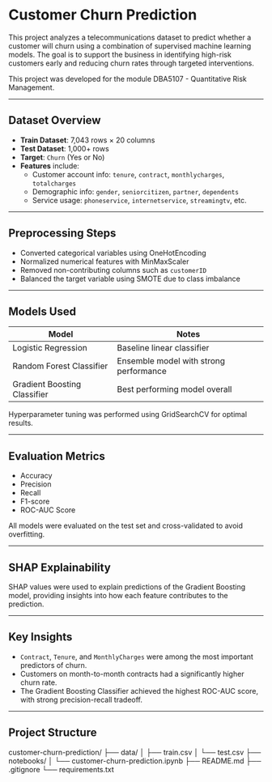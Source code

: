 # Customer Churn Prediction

This project analyzes a telecommunications dataset to predict whether a customer will churn using a combination of supervised machine learning models. The goal is to support the business in identifying high-risk customers early and reducing churn rates through targeted interventions.

This project was developed for the module DBA5107 - Quantitative Risk Management.

---

## Dataset Overview

- **Train Dataset**: 7,043 rows × 20 columns
- **Test Dataset**: 1,000+ rows
- **Target**: `Churn` (Yes or No)
- **Features** include:
  - Customer account info: `tenure`, `contract`, `monthlycharges`, `totalcharges`
  - Demographic info: `gender`, `seniorcitizen`, `partner`, `dependents`
  - Service usage: `phoneservice`, `internetservice`, `streamingtv`, etc.

---

## Preprocessing Steps

- Converted categorical variables using OneHotEncoding
- Normalized numerical features with MinMaxScaler
- Removed non-contributing columns such as `customerID`
- Balanced the target variable using SMOTE due to class imbalance

---

## Models Used

| Model                   | Notes                                       |
|------------------------|---------------------------------------------|
| Logistic Regression     | Baseline linear classifier                  |
| Random Forest Classifier| Ensemble model with strong performance      |
| Gradient Boosting Classifier | Best performing model overall        |

Hyperparameter tuning was performed using GridSearchCV for optimal results.

---

## Evaluation Metrics

- Accuracy
- Precision
- Recall
- F1-score
- ROC-AUC Score

All models were evaluated on the test set and cross-validated to avoid overfitting.

---

## SHAP Explainability

SHAP values were used to explain predictions of the Gradient Boosting model, providing insights into how each feature contributes to the prediction.

---

## Key Insights

- `Contract`, `Tenure`, and `MonthlyCharges` were among the most important predictors of churn.
- Customers on month-to-month contracts had a significantly higher churn rate.
- The Gradient Boosting Classifier achieved the highest ROC-AUC score, with strong precision-recall tradeoff.

---

## Project Structure

customer-churn-prediction/
├── data/
│ ├── train.csv
│ └── test.csv
├── notebooks/
│ └── customer-churn-prediction.ipynb
├── README.md
├── .gitignore
└── requirements.txt